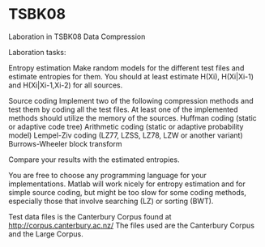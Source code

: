 TSBK08
======

Laboration in TSBK08 Data Compression

Laboration tasks:

Entropy estimation
Make random models for the different test files and estimate entropies for them. 
You should at least estimate H(Xi), H(Xi|Xi-1) and H(Xi|Xi-1,Xi-2) for all sources.

Source coding
Implement two of the following compression methods and test them by coding all the test files. 
At least one of the implemented methods should utilize the memory of the sources.
Huffman coding (static or adaptive code tree)
Arithmetic coding (static or adaptive probability model)
Lempel-Ziv coding (LZ77, LZSS, LZ78, LZW or another variant)
Burrows-Wheeler block transform

Compare your results with the estimated entropies.

You are free to choose any programming language for your implementations. 
Matlab will work nicely for entropy estimation and for simple source coding, 
but might be too slow for some coding methods, especially those that involve searching (LZ) or sorting (BWT).

Test data files is the Canterbury Corpus found at http://corpus.canterbury.ac.nz/
The files used are the Canterbury Corpus and the Large Corpus.
